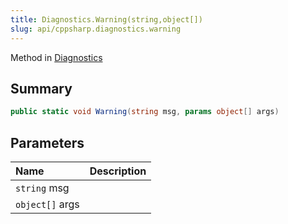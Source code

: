 ```yaml
---
title: Diagnostics.Warning(string,object[])
slug: api/cppsharp.diagnostics.warning
---
```

Method in [Diagnostics](/api/cppsharp/diagnostics)

## Summary



```csharp
public static void Warning(string msg, params object[] args)
```

## Parameters

|Name|Description|
|:---|:---|
|`string` msg||
|`object[]` args||

